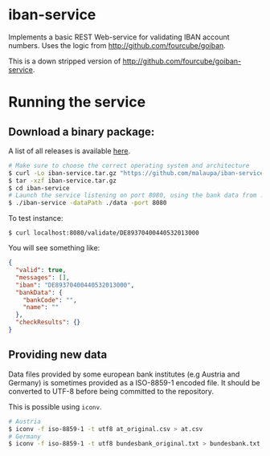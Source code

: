 iban-service
==============

Implements a basic REST Web-service for validating IBAN account numbers. Uses the logic from http://github.com/fourcube/goiban.

This is a down stripped version of http://github.com/fourcube/goiban-service.

# Running the service

## Download a binary package:

A list of all releases is available [here](https://github.com/malaupa/iban-service/releases).

```bash
# Make sure to choose the correct operating system and architecture
$ curl -Lo iban-service.tar.gz "https://github.com/malaupa/iban-service/releases/download/v1.0.0/iban-service-1.0.0-linux-386.tar.gz"
$ tar -xzf iban-service.tar.gz
$ cd iban-service
# Launch the service listening on port 8080, using the bank data from ./data and serving
$ ./iban-service -dataPath ./data -port 8080
```
To test instance:

```
$ curl localhost:8080/validate/DE89370400440532013000
```

You will see something like:

```json
{
  "valid": true,
  "messages": [],
  "iban": "DE89370400440532013000",
  "bankData": {
    "bankCode": "",
    "name": ""
  },
  "checkResults": {}
}
```

Providing new data
-------

Data files provided by some european bank institutes (e.g Austria and Germany) is sometimes provided as a ISO-8859-1 encoded file.
It should be converted to UTF-8 before being committed to the repository.

This is possible using `iconv`.

```bash
# Austria
$ iconv -f iso-8859-1 -t utf8 at_original.csv > at.csv
# Germany
$ iconv -f iso-8859-1 -t utf8 bundesbank_original.txt > bundesbank.txt
```